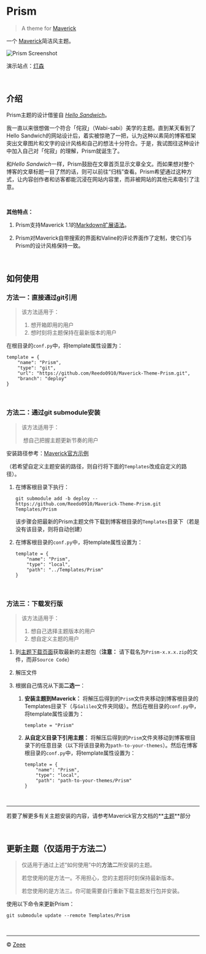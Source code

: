 # Prism

> A theme for [Maverick](https://github.com/AlanDecode/Maverick)

一个 [Maverick](https://github.com/AlanDecode/Maverick)简洁风主题。

![Prism Screenshot](https://github.com/Reedo0910/Maverick-Theme-Prism/blob/master/Prism-Screenshot.png?raw=true)

演示站点：[灯森](https://www.akari-mori.com/)

&nbsp;

## 介绍

Prism主题的设计借鉴自 *[Hello Sandwich](http://www.hellosandwich.jp/)*。

我一直以来很想做一个符合「侘寂」（Wabi-sabi）美学的主题。直到某天看到了Hello Sandwich的网站设计后，着实被惊艳了一把，认为这种以素简的博客框架突出文章图片和文字的设计风格和自己的想法十分符合。于是，我试图往这种设计中加入自己对「侘寂」的理解，Prism就诞生了。

和*Hello Sandwich*一样，Prism鼓励在文章首页显示文章全文。而如果想对整个博客的文章标题一目了然的话，则可以前往“归档”查看。Prism希望通过这种方式，让内容创作者和访客都能沉浸在网站内容里，而非被网站的其他元素吸引了注意。

&nbsp;

**其他特点：**

1. Prism支持Maverick 1.1的[Markdown扩展语法](https://github.com/AlanDecode/Maverick#markdown)。

2. Prism对Maverick自带搜索的界面和Valine的评论界面作了定制，使它们与Prism的设计风格保持一致。

&nbsp;

## 如何使用

### 方法一：直接通过git引用

> 该方法适用于：
>
> 1. 想开箱即用的用户
> 2. 想时刻将主题保持在最新版本的用户

在根目录的`conf.py`中，将template属性设置为：

```
template = {
    "name": "Prism",
    "type": "git",
    "url": "https://github.com/Reedo0910/Maverick-Theme-Prism.git",
    "branch": "deploy"
}
```

&nbsp;

### 方法二：通过git submodule安装

> 该方法适用于：
>
> ​	想自己把握主题更新节奏的用户

安装路径参考：[Maverick官方示例](https://github.com/AlanDecode/Blog-With-GitHub-Boilerplate)

（若希望自定义主题安装的路径，则自行将下面的`Templates`改成自定义的路径）。

1. 在博客根目录下执行：

   ```
   git submodule add -b deploy -- https://github.com/Reedo0910/Maverick-Theme-Prism.git Templates/Prism
   ```

   该步骤会把最新的Prism主题文件下载到博客根目录的`Templates`目录下（若是没有该目录，则将自动创建）

2. 在博客根目录的`conf.py`中，将template属性设置为：

   ```
   template = {
       "name": "Prism",
       "type": "local",
       "path": "../Templates/Prism"
   }
   ```


&nbsp;

### 方法三：下载发行版

> 该方法适用于：
>
> 1. 想自己选择主题版本的用户
> 2. 想自定义主题的用户

1. 到[主题下载页面](https://github.com/Reedo0910/Maverick-Theme-Prism/releases)获取最新的主题包（**注意：** 请下载名为`Prism-x.x.x.zip`的文件，而非`Source Code`）

2. 解压文件

3. 根据自己情况从下面**二选一**：

   1. **安装主题到Maverick：** 将解压后得到的`Prism`文件夹移动到博客根目录的Templates目录下（与`Galileo`文件夹同级）。然后在根目录的`conf.py`中，将template属性设置为：

      ```
      template = "Prism"
      ```

   2. **从自定义目录下引用主题：** 将解压后得到的`Prism`文件夹移动到博客根目录下的任意目录（以下将该目录称为`path-to-your-themes`）。然后在博客根目录的`conf.py`中，将template属性设置为：

      ```
      template = {
          "name": "Prism",
          "type": "local",
          "path": "path-to-your-themes/Prism"
      }
      ```

&nbsp;

------

若要了解更多有关主题安装的内容，请参考Maverick官方文档的**[主题](https://github.com/AlanDecode/Maverick#themes)**部分

&nbsp;

## 更新主题（仅适用于方法二）

> 仅适用于通过上述“如何使用”中的**方法二**所安装的主题。
>
> 若您使用的是方法一。不用担心，您的主题将时刻保持最新版本。
>
> 若您使用的是方法三。你可能需要自行重新下载主题发行包并安装。

使用以下命令来更新Prism：

```
git submodule update --remote Templates/Prism
```

&nbsp;

------

© [Zeee](https://github.com/Reedo0910)